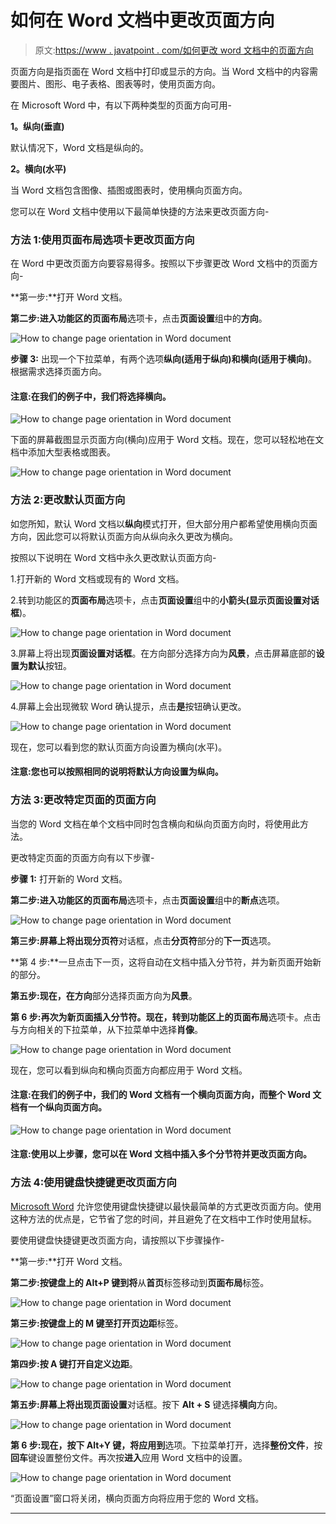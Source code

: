 # 如何在 Word 文档中更改页面方向

> 原文:[https://www . javatpoint . com/如何更改 word 文档中的页面方向](https://www.javatpoint.com/how-to-change-page-orientation-in-word-document)

页面方向是指页面在 Word 文档中打印或显示的方向。当 Word 文档中的内容需要图片、图形、电子表格、图表等时，使用页面方向。

在 Microsoft Word 中，有以下两种类型的页面方向可用-

**1。纵向(垂直)**

默认情况下，Word 文档是纵向的。

**2。横向(水平)**

当 Word 文档包含图像、插图或图表时，使用横向页面方向。

您可以在 Word 文档中使用以下最简单快捷的方法来更改页面方向-

### 方法 1:使用页面布局选项卡更改页面方向

在 Word 中更改页面方向要容易得多。按照以下步骤更改 Word 文档中的页面方向-

**第一步:**打开 Word 文档。

**第二步:**进入功能区的**页面布局**选项卡，点击**页面设置**组中的**方向**。

![How to change page orientation in Word document](img/2fdc6f110852457d024ae1da0eca2d38.png)

**步骤 3:** 出现一个下拉菜单，有两个选项**纵向(适用于纵向)**和**横向(适用于横向)**。根据需求选择页面方向。

#### 注意:在我们的例子中，我们将选择横向。

![How to change page orientation in Word document](img/71290910da2ee90d37875631462b1bbf.png)

下面的屏幕截图显示页面方向(横向)应用于 Word 文档。现在，您可以轻松地在文档中添加大型表格或图表。

![How to change page orientation in Word document](img/808a50f8523cab3c2a8a74ed2df78818.png)

### 方法 2:更改默认页面方向

如您所知，默认 Word 文档以**纵向**模式打开，但大部分用户都希望使用横向页面方向，因此您可以将默认页面方向从纵向永久更改为横向。

按照以下说明在 Word 文档中永久更改默认页面方向-

1.打开新的 Word 文档或现有的 Word 文档。

2.转到功能区的**页面布局**选项卡，点击**页面设置**组中的**小箭头(显示页面设置对话框**)。

![How to change page orientation in Word document](img/59bab6db2eb926df300ca2379fdcf590.png)

3.屏幕上将出现**页面设置对话框**。在方向部分选择方向为**风景**，点击屏幕底部的**设置为默认**按钮。

![How to change page orientation in Word document](img/ab5cff291614cf43b653f3c82a08be08.png)

4.屏幕上会出现微软 Word 确认提示，点击**是**按钮确认更改。

![How to change page orientation in Word document](img/59b16d25569d4fc3169ad33b5717b2a9.png)

现在，您可以看到您的默认页面方向设置为横向(水平)。

#### 注意:您也可以按照相同的说明将默认方向设置为纵向。

### 方法 3:更改特定页面的页面方向

当您的 Word 文档在单个文档中同时包含横向和纵向页面方向时，将使用此方法。

更改特定页面的页面方向有以下步骤-

**步骤 1:** 打开新的 Word 文档。

**第二步:**进入功能区的**页面布局**选项卡，点击**页面设置**组中的**断点**选项。

![How to change page orientation in Word document](img/07e54e5ad62e518ccd2528b4d30e0ca0.png)

**第三步:**屏幕上将出现**分页符**对话框，点击**分页符**部分的**下一页**选项。

**第 4 步:**一旦点击下一页，这将自动在文档中插入分节符，并为新页面开始新的部分。

**第五步:**现在，在**方向**部分选择页面方向为**风景**。

**第 6 步:**再次为新页面插入分节符。现在，转到功能区上的**页面布局**选项卡。点击与方向相关的下拉菜单，从下拉菜单中选择**肖像**。

![How to change page orientation in Word document](img/977047591e6538f4494d6da5a6db6500.png)

现在，您可以看到纵向和横向页面方向都应用于 Word 文档。

#### 注意:在我们的例子中，我们的 Word 文档有一个横向页面方向，而整个 Word 文档有一个纵向页面方向。

![How to change page orientation in Word document](img/a4d08fdfba69aefb11c29930fea7dc93.png)

#### 注意:使用以上步骤，您可以在 Word 文档中插入多个分节符并更改页面方向。

### 方法 4:使用键盘快捷键更改页面方向

[Microsoft Word](https://www.javatpoint.com/ms-word-tutorial) 允许您使用键盘快捷键以最快最简单的方式更改页面方向。使用这种方法的优点是，它节省了您的时间，并且避免了在文档中工作时使用鼠标。

要使用键盘快捷键更改页面方向，请按照以下步骤操作-

**第一步:**打开 Word 文档。

**第二步:**按键盘上的 **Alt+P** 键到**将**从**首页**标签移动到**页面布局**标签。

![How to change page orientation in Word document](img/a61510e88344173130447d1849ad470e.png)

**第三步:**按键盘上的 **M** 键至**打开页边距**标签。

![How to change page orientation in Word document](img/6b7c64ee009d84c8177e17198b80f18a.png)

**第四步:**按 **A** 键打开**自定义边距**。

![How to change page orientation in Word document](img/f7555ca0c09e8a492427a110ec4e0561.png)

**第五步:**屏幕上将出现**页面设置**对话框。按下 **Alt + S** 键选择**横向**方向。

![How to change page orientation in Word document](img/f615ecb6f7cdd53960debcd9d1245810.png)

**第 6 步:**现在，按下 **Alt+Y** 键，将**应用到**选项。下拉菜单打开，选择**整份文件**，按**回车**键设置整份文件。再次按**进入**应用 Word 文档中的设置。

![How to change page orientation in Word document](img/c8b7324795d468723d3989f783968b05.png)

“页面设置”窗口将关闭，横向页面方向将应用于您的 Word 文档。

* * *